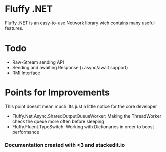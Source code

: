 # Fluffy .NET

Fluffy .NET is an easy-to-use Network library wich contains many useful features.

# Todo
- Raw-Stream sending API
- Sending and awaiting Response (+async/await support)
- RMI Interface

# Points for Improvements
This point doesnt mean much. Its just a little notice for the core developer
- Fluffy.Net.Async.SharedOutputQueueWorker: Making the ThreadWorker check the queue more often before sleeping
- Fluffy.Fluent.TypeSwitch: Working with Dictionaries in order to boost performance 

### Documentation created with <3 and stackedit.io
